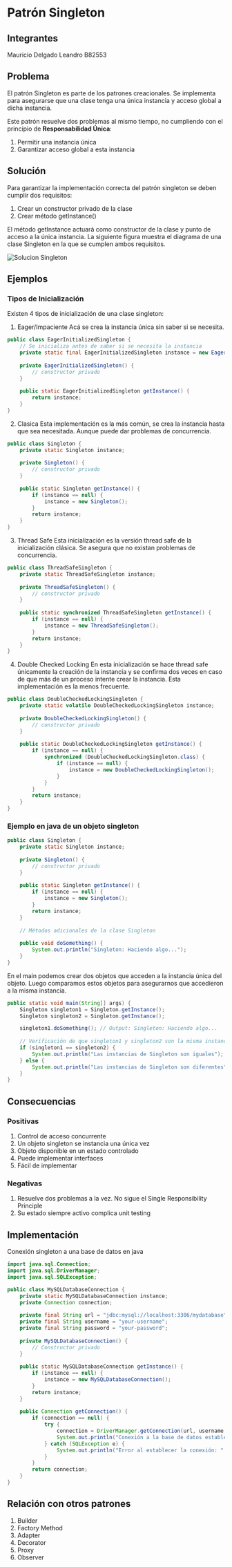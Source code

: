 # Patrón Singleton

## Integrantes

Mauricio Delgado Leandro B82553

## Problema

El patrón Singleton es parte de los patrones creacionales. Se implementa para asegurarse que una clase tenga una única instancia y acceso global a dicha instancia.

Este patrón resuelve dos problemas al mismo tiempo, no cumpliendo con el principio de **Responsabilidad Única**:

1. Permitir una instancia única
1. Garantizar acceso global a esta instancia

## Solución

Para garantizar la implementación correcta del patrón singleton se deben cumplir dos requisitos:

1. Crear un constructor privado de la clase
1. Crear método getInstance() 

El método getInstance actuará como constructor de la clase y punto de acceso a la única instancia. La siguiente figura muestra el diagrama de una clase Singleton en la que se cumplen ambos requisitos. 

![Solucion Singleton](img/Solucion%20Singleton.jpeg)

## Ejemplos

### Tipos de Inicialización

Existen 4 tipos de inicialización de una clase singleton:

1. Eager/Impaciente
Acá se crea la instancia única sin saber si se necesita.
```java
public class EagerInitializedSingleton {
    // Se inicializa antes de saber si se necesita la instancia
    private static final EagerInitializedSingleton instance = new EagerInitializedSingleton();
    
    private EagerInitializedSingleton() {
        // constructor privado
    }
    
    public static EagerInitializedSingleton getInstance() {
        return instance;
    }
}
```
2. Clasica 
Esta implementación es la más común, se crea la instancia hasta que sea necesitada. Aunque puede dar problemas de concurrencia. 
```java
public class Singleton {
    private static Singleton instance;
    
    private Singleton() {
        // constructor privado
    }
    
    public static Singleton getInstance() {
        if (instance == null) {
            instance = new Singleton();
        }
        return instance;
    }
}
```
3. Thread Safe
Esta inicialización es la versión thread safe de la inicialización clásica. Se asegura que no existan problemas de concurrencia. 
```java
public class ThreadSafeSingleton {
    private static ThreadSafeSingleton instance;
    
    private ThreadSafeSingleton() {
        // constructor privado
    }
    
    public static synchronized ThreadSafeSingleton getInstance() {
        if (instance == null) {
            instance = new ThreadSafeSingleton();
        }
        return instance;
    }
}
```
4. Double Checked Locking
En esta inicialización se hace thread safe únicamente la creación de la instancia y se confirma dos veces en caso de que más de un proceso intente crear la instancia. Esta implementación es la menos frecuente.
```java
public class DoubleCheckedLockingSingleton {
    private static volatile DoubleCheckedLockingSingleton instance;
    
    private DoubleCheckedLockingSingleton() {
        // constructor privado
    }
    
    public static DoubleCheckedLockingSingleton getInstance() {
        if (instance == null) {
            synchronized (DoubleCheckedLockingSingleton.class) {
                if (instance == null) {
                    instance = new DoubleCheckedLockingSingleton();
                }
            }
        }
        return instance;
    }
}
```
### Ejemplo en java de un objeto singleton

```java
public class Singleton {
    private static Singleton instance;
    
    private Singleton() {
        // constructor privado
    }
    
    public static Singleton getInstance() {
        if (instance == null) {
            instance = new Singleton();
        }
        return instance;
    }
    
    // Métodos adicionales de la clase Singleton
    
    public void doSomething() {
        System.out.println("Singleton: Haciendo algo...");
    }
}
```
En el main podemos crear dos objetos que acceden a la instancia única del objeto. Luego comparamos estos objetos para asegurarnos que accedieron a la misma instancia.

```java
public static void main(String[] args) {
    Singleton singleton1 = Singleton.getInstance();
    Singleton singleton2 = Singleton.getInstance();

    singleton1.doSomething(); // Output: Singleton: Haciendo algo...
        
    // Verificación de que singleton1 y singleton2 son la misma instancia
    if (singleton1 == singleton2) {
        System.out.println("Las instancias de Singleton son iguales");
    } else {
        System.out.println("Las instancias de Singleton son diferentes");
    }
}
```

## Consecuencias

### Positivas 
1. Control de acceso concurrente
1. Un objeto singleton se instancia una única vez
1. Objeto disponible en un estado controlado
1. Puede implementar interfaces
1. Fácil de implementar

### Negativas
1. Resuelve dos problemas a la vez. No sigue el Single Responsibility Principle
1. Su estado siempre activo complica unit testing

## Implementación

Conexión singleton a una base de datos en java

```java
import java.sql.Connection;
import java.sql.DriverManager;
import java.sql.SQLException;

public class MySQLDatabaseConnection {
    private static MySQLDatabaseConnection instance;
    private Connection connection;
    
    private final String url = "jdbc:mysql://localhost:3306/mydatabase";
    private final String username = "your-username";
    private final String password = "your-password";
    
    private MySQLDatabaseConnection() {
        // Constructor privado
    }
    
    public static MySQLDatabaseConnection getInstance() {
        if (instance == null) {
            instance = new MySQLDatabaseConnection();
        }
        return instance;
    }
    
    public Connection getConnection() {
        if (connection == null) {
            try {
                connection = DriverManager.getConnection(url, username, password);
                System.out.println("Conexión a la base de datos establecida.");
            } catch (SQLException e) {
                System.out.println("Error al establecer la conexión: " + e.getMessage());
            }
        }
        return connection;
    }
}

```

## Relación con otros patrones

1. Builder
1. Factory Method
1. Adapter
1. Decorator
1. Proxy
1. Observer

